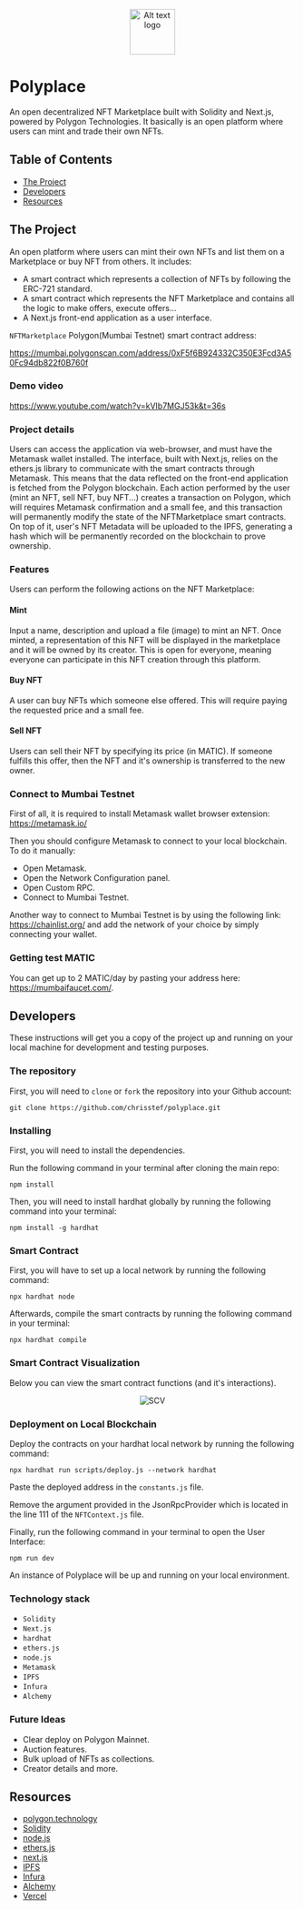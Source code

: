 <p align="center">
<img src="/assets/logo02.png" alt="Alt text logo" title="Logo" width="80px" height="80px">
</p>

# Polyplace

An open decentralized NFT Marketplace built with Solidity and Next.js, powered by Polygon Technologies. It basically is an open platform where users can mint and trade their own NFTs.


## Table of Contents

- [The Project](#the-project)
- [Developers](#developers)
- [Resources](#resources)


## The Project

An open platform where users can mint their own NFTs and list them on a Marketplace or buy NFT from others. It includes:

- A smart contract which represents a collection of NFTs by following the ERC-721 standard.
- A smart contract which represents the NFT Marketplace and contains all the logic to make offers, execute offers...
- A Next.js front-end application as a user interface.

`NFTMarketplace` Polygon(Mumbai Testnet) smart contract address:

https://mumbai.polygonscan.com/address/0xF5f6B924332C350E3Fcd3A50Fc94db822f0B760f

### Demo video

https://www.youtube.com/watch?v=kVIb7MGJ53k&t=36s

### Project details

Users can access the application via web-browser, and must have the Metamask wallet installed. The interface, built with Next.js, relies on the ethers.js library to communicate with the smart contracts through Metamask. This means that the data reflected on the front-end application is fetched from the Polygon blockchain. Each action performed by the user (mint an NFT, sell NFT, buy NFT...) creates a transaction on Polygon, which will requires Metamask confirmation and a small fee, and this transaction will permanently modify the state of the NFTMarketplace smart contracts. On top of it, user's NFT Metadata will be uploaded to the IPFS, generating a hash which will be permanently recorded on the blockchain to prove ownership.

### Features

Users can perform the following actions on the NFT Marketplace:

#### Mint

Input a name, description and upload a file (image) to mint an NFT. Once minted, a representation of this NFT will be displayed in the marketplace and it will be owned by its creator. This is open for everyone, meaning everyone can participate in this NFT creation through this platform. 

#### Buy NFT

A user can buy NFTs which someone else offered. This will require paying the requested price and a small fee.

#### Sell NFT

Users can sell their NFT by specifying its price (in MATIC). If someone fulfills this offer, then the NFT and it's ownership is transferred to the new owner. 

### Connect to Mumbai Testnet

First of all, it is required to install Metamask wallet browser extension: https://metamask.io/

Then you should configure Metamask to connect to your local blockchain. To do it manually:
- Open Metamask.
- Open the Network Configuration panel.
- Open Custom RPC.
- Connect to Mumbai Testnet.

Another way to connect to Mumbai Testnet is by using the following link: https://chainlist.org/ and add the network of your choice by simply connecting your wallet.

### Getting test MATIC

You can get up to 2 MATIC/day by pasting your address here: https://mumbaifaucet.com/.


## Developers

These instructions will get you a copy of the project up and running on your local machine for development and testing purposes.

### The repository

First, you will need to `clone` or `fork` the repository into your Github account:

```
git clone https://github.com/chrisstef/polyplace.git
```

### Installing

First, you will need to install the dependencies.

Run the following command in your terminal after cloning the main repo:

```
npm install
```

Then, you will need to install hardhat globally by running the following command into your terminal:

```
npm install -g hardhat
```

### Smart Contract

First, you will have to set up a local network by running the following command:

```
npx hardhat node
```

Afterwards, compile the smart contracts by running the following command in your terminal:

```
npx hardhat compile
```

### Smart Contract Visualization

Below you can view the smart contract functions (and it's interactions).

<p align="center">
<img src="/assets/NftViz.png" alt="SCV" title="Smart Contract Visualization">
</p>

### Deployment on Local Blockchain

Deploy the contracts on your hardhat local network by running the following command:

```
npx hardhat run scripts/deploy.js --network hardhat
```

Paste the deployed address in the `constants.js` file.

Remove the argument provided in the JsonRpcProvider which is located in the line 111 of the `NFTContext.js` file.

Finally, run the following command in your terminal to open the User Interface:

```
npm run dev
```

An instance of Polyplace will be up and running on your local environment.

### Technology stack

- `Solidity`
- `Next.js`
- `hardhat`
- `ethers.js`
- `node.js`
- `Metamask`
- `IPFS`
- `Infura`
- `Alchemy`

### Future Ideas

- Clear deploy on Polygon Mainnet. 
- Auction features.
- Bulk upload of NFTs as collections.
- Creator details and more.


## Resources

- [polygon.technology](https://polygon.technology/)
- [Solidity](https://docs.soliditylang.org/en/v0.8.15/)
- [node.js](https://nodejs.org/)
- [ethers.js](https://docs.ethers.io/v5/)
- [next.js](https://nextjs.org/)
- [IPFS](https://ipfs.io/)
- [Infura](https://infura.io/)
- [Alchemy](https://www.alchemy.com/)
- [Vercel](https://vercel.com/docs)

